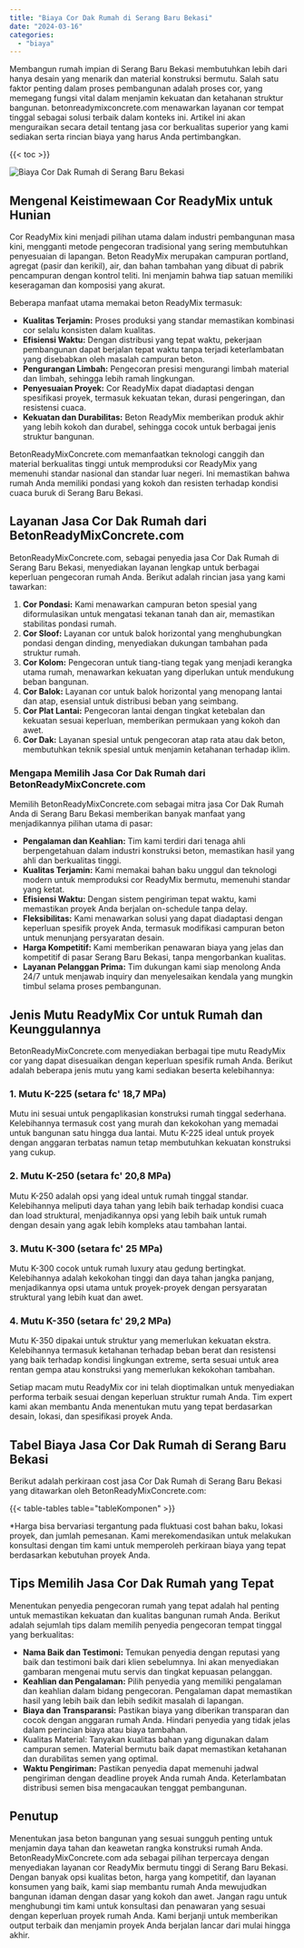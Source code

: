 ```yaml
---
title: "Biaya Cor Dak Rumah di Serang Baru Bekasi"
date: "2024-03-16"
categories: 
  - "biaya"
---
```


Membangun rumah impian di Serang Baru Bekasi membutuhkan lebih dari hanya desain yang menarik dan material konstruksi bermutu. Salah satu faktor penting dalam proses pembangunan adalah proses cor, yang memegang fungsi vital dalam menjamin kekuatan dan ketahanan struktur bangunan. betonreadymixconcrete.com menawarkan layanan cor tempat tinggal sebagai solusi terbaik dalam konteks ini. Artikel ini akan menguraikan secara detail tentang jasa cor berkualitas superior yang kami sediakan serta rincian biaya yang harus Anda pertimbangkan.

{{< toc >}}

![Biaya Cor Dak Rumah di Serang Baru Bekasi](https://betoncor8.github.io/cor/harga-beton-readymix-concrete%20(34).png)

## Mengenal Keistimewaan Cor ReadyMix untuk Hunian

Cor ReadyMix kini menjadi pilihan utama dalam industri pembangunan masa kini, mengganti metode pengecoran tradisional yang sering membutuhkan penyesuaian di lapangan. Beton ReadyMix merupakan campuran portland, agregat (pasir dan kerikil), air, dan bahan tambahan yang dibuat di pabrik pencampuran dengan kontrol teliti. Ini menjamin bahwa tiap satuan memiliki keseragaman dan komposisi yang akurat.

Beberapa manfaat utama memakai beton ReadyMix termasuk:

- **Kualitas Terjamin:** Proses produksi yang standar memastikan kombinasi cor selalu konsisten dalam kualitas.
- **Efisiensi Waktu:** Dengan distribusi yang tepat waktu, pekerjaan pembangunan dapat berjalan tepat waktu tanpa terjadi keterlambatan yang disebabkan oleh masalah campuran beton.
- **Pengurangan Limbah:** Pengecoran presisi mengurangi limbah material dan limbah, sehingga lebih ramah lingkungan.
- **Penyesuaian Proyek:** Cor ReadyMix dapat diadaptasi dengan spesifikasi proyek, termasuk kekuatan tekan, durasi pengeringan, dan resistensi cuaca.
- **Kekuatan dan Durabilitas:** Beton ReadyMix memberikan produk akhir yang lebih kokoh dan durabel, sehingga cocok untuk berbagai jenis struktur bangunan.

BetonReadyMixConcrete.com memanfaatkan teknologi canggih dan material berkualitas tinggi untuk memproduksi cor ReadyMix yang memenuhi standar nasional dan standar luar negeri. Ini memastikan bahwa rumah Anda memiliki pondasi yang kokoh dan resisten terhadap kondisi cuaca buruk di Serang Baru Bekasi.

## Layanan Jasa Cor Dak Rumah dari BetonReadyMixConcrete.com

BetonReadyMixConcrete.com, sebagai penyedia jasa Cor Dak Rumah di Serang Baru Bekasi, menyediakan layanan lengkap untuk berbagai keperluan pengecoran rumah Anda. Berikut adalah rincian jasa yang kami tawarkan:

1. **Cor Pondasi:** Kami menawarkan campuran beton spesial yang diformulasikan untuk mengatasi tekanan tanah dan air, memastikan stabilitas pondasi rumah.
2. **Cor Sloof:** Layanan cor untuk balok horizontal yang menghubungkan pondasi dengan dinding, menyediakan dukungan tambahan pada struktur rumah.
3. **Cor Kolom:** Pengecoran untuk tiang-tiang tegak yang menjadi kerangka utama rumah, menawarkan kekuatan yang diperlukan untuk mendukung beban bangunan.
4. **Cor Balok:** Layanan cor untuk balok horizontal yang menopang lantai dan atap, esensial untuk distribusi beban yang seimbang.
5. **Cor Plat Lantai:** Pengecoran lantai dengan tingkat ketebalan dan kekuatan sesuai keperluan, memberikan permukaan yang kokoh dan awet.
6. **Cor Dak:** Layanan spesial untuk pengecoran atap rata atau dak beton, membutuhkan teknik spesial untuk menjamin ketahanan terhadap iklim.

### Mengapa Memilih Jasa Cor Dak Rumah dari BetonReadyMixConcrete.com

Memilih BetonReadyMixConcrete.com sebagai mitra jasa Cor Dak Rumah Anda di Serang Baru Bekasi memberikan banyak manfaat yang menjadikannya pilihan utama di pasar:

- **Pengalaman dan Keahlian:** Tim kami terdiri dari tenaga ahli berpengetahuan dalam industri konstruksi beton, memastikan hasil yang ahli dan berkualitas tinggi.
- **Kualitas Terjamin:** Kami memakai bahan baku unggul dan teknologi modern untuk memproduksi cor ReadyMix bermutu, memenuhi standar yang ketat.
- **Efisiensi Waktu:** Dengan sistem pengiriman tepat waktu, kami memastikan proyek Anda berjalan on-schedule tanpa delay.
- **Fleksibilitas:** Kami menawarkan solusi yang dapat diadaptasi dengan keperluan spesifik proyek Anda, termasuk modifikasi campuran beton untuk menunjang persyaratan desain.
- **Harga Kompetitif:** Kami memberikan penawaran biaya yang jelas dan kompetitif di pasar Serang Baru Bekasi, tanpa mengorbankan kualitas.
- **Layanan Pelanggan Prima:** Tim dukungan kami siap menolong Anda 24/7 untuk menjawab inquiry dan menyelesaikan kendala yang mungkin timbul selama proses pembangunan.

## Jenis Mutu ReadyMix Cor untuk Rumah dan Keunggulannya

BetonReadyMixConcrete.com menyediakan berbagai tipe mutu ReadyMix cor yang dapat disesuaikan dengan keperluan spesifik rumah Anda. Berikut adalah beberapa jenis mutu yang kami sediakan beserta kelebihannya:

### 1\. Mutu K-225 (setara fc' 18,7 MPa)

Mutu ini sesuai untuk pengaplikasian konstruksi rumah tinggal sederhana. Kelebihannya termasuk cost yang murah dan kekokohan yang memadai untuk bangunan satu hingga dua lantai. Mutu K-225 ideal untuk proyek dengan anggaran terbatas namun tetap membutuhkan kekuatan konstruksi yang cukup.

### 2\. Mutu K-250 (setara fc' 20,8 MPa)

Mutu K-250 adalah opsi yang ideal untuk rumah tinggal standar. Kelebihannya meliputi daya tahan yang lebih baik terhadap kondisi cuaca dan load struktural, menjadikannya opsi yang lebih baik untuk rumah dengan desain yang agak lebih kompleks atau tambahan lantai.

### 3\. Mutu K-300 (setara fc' 25 MPa)

Mutu K-300 cocok untuk rumah luxury atau gedung bertingkat. Kelebihannya adalah kekokohan tinggi dan daya tahan jangka panjang, menjadikannya opsi utama untuk proyek-proyek dengan persyaratan struktural yang lebih kuat dan awet.

### 4\. Mutu K-350 (setara fc' 29,2 MPa)

Mutu K-350 dipakai untuk struktur yang memerlukan kekuatan ekstra. Kelebihannya termasuk ketahanan terhadap beban berat dan resistensi yang baik terhadap kondisi lingkungan extreme, serta sesuai untuk area rentan gempa atau konstruksi yang memerlukan kekokohan tambahan.

Setiap macam mutu ReadyMix cor ini telah dioptimalkan untuk menyediakan performa terbaik sesuai dengan keperluan struktur rumah Anda. Tim expert kami akan membantu Anda menentukan mutu yang tepat berdasarkan desain, lokasi, dan spesifikasi proyek Anda.

## Tabel Biaya Jasa Cor Dak Rumah di Serang Baru Bekasi

Berikut adalah perkiraan cost jasa Cor Dak Rumah di Serang Baru Bekasi yang ditawarkan oleh BetonReadyMixConcrete.com:

{{< table-tables table="tableKomponen" >}}

\*Harga bisa bervariasi tergantung pada fluktuasi cost bahan baku, lokasi proyek, dan jumlah pemesanan. Kami merekomendasikan untuk melakukan konsultasi dengan tim kami untuk memperoleh perkiraan biaya yang tepat berdasarkan kebutuhan proyek Anda.

## Tips Memilih Jasa Cor Dak Rumah yang Tepat

Menentukan penyedia pengecoran rumah yang tepat adalah hal penting untuk memastikan kekuatan dan kualitas bangunan rumah Anda. Berikut adalah sejumlah tips dalam memilih penyedia pengecoran tempat tinggal yang berkualitas:

- **Nama Baik dan Testimoni:** Temukan penyedia dengan reputasi yang baik dan testimoni baik dari klien sebelumnya. Ini akan menyediakan gambaran mengenai mutu servis dan tingkat kepuasan pelanggan.
- **Keahlian dan Pengalaman:** Pilih penyedia yang memiliki pengalaman dan keahlian dalam bidang pengecoran. Pengalaman dapat memastikan hasil yang lebih baik dan lebih sedikit masalah di lapangan.
- **Biaya dan Transparansi:** Pastikan biaya yang diberikan transparan dan cocok dengan anggaran rumah Anda. Hindari penyedia yang tidak jelas dalam perincian biaya atau biaya tambahan.
- Kualitas Material: Tanyakan kualitas bahan yang digunakan dalam campuran semen. Material bermutu baik dapat memastikan ketahanan dan durabilitas semen yang optimal.
- **Waktu Pengiriman:** Pastikan penyedia dapat memenuhi jadwal pengiriman dengan deadline proyek Anda rumah Anda. Keterlambatan distribusi semen bisa mengacaukan tenggat pembangunan.

## Penutup

Menentukan jasa beton bangunan yang sesuai sungguh penting untuk menjamin daya tahan dan keawetan rangka konstruksi rumah Anda. BetonReadyMixConcrete.com ada sebagai pilihan terpercaya dengan menyediakan layanan cor ReadyMix bermutu tinggi di Serang Baru Bekasi. Dengan banyak opsi kualitas beton, harga yang kompetitif, dan layanan konsumen yang baik, kami siap membantu rumah Anda mewujudkan bangunan idaman dengan dasar yang kokoh dan awet. Jangan ragu untuk menghubungi tim kami untuk konsultasi dan penawaran yang sesuai dengan keperluan proyek rumah Anda. Kami berjanji untuk memberikan output terbaik dan menjamin proyek Anda berjalan lancar dari mulai hingga akhir.
